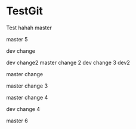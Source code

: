 # TestGit
Test
hahah master

master 5

dev change

dev change2 
master change 2 dev change 3   dev2

master  change

master change 3

master change 4

dev change 4


master 6
